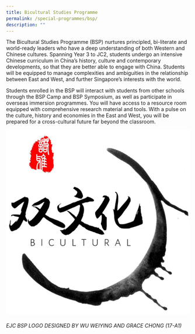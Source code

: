 ```yaml
---
title: Bicultural Studies Programme
permalink: /special-programmes/bsp/
description: ""
---
```

The Bicultural Studies Programme (BSP) nurtures principled, bi-literate and world-ready leaders who have a deep understanding of both Western and Chinese cultures. Spanning Year 3 to JC2, students undergo an intensive Chinese curriculum in China’s history, culture and contemporary developments, so that they are better able to engage with China. Students will be equipped to manage complexities and ambiguities in the relationship between East and West, and further Singapore’s interests with the world.

Students enrolled in the BSP will interact with students from other schools through the BSP Camp and BSP Symposium, as well as participate in overseas immersion programmes. You will have access to a resource room equipped with comprehensive research material and tools. With a pulse on the culture, history and economies in the East and West, you will be prepared for a cross-cultural future far beyond the classroom.

![](/images/BSPC_Logo.jpeg)
###### EJC BSP LOGO DESIGNED BY WU WEIYING AND GRACE CHONG (17-A1)